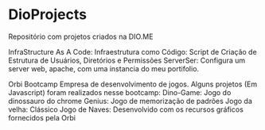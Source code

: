 # DioProjects
Repositório com projetos criados na DIO.ME

InfraStructure As A Code:
Infraestrutura como Código: Script de Criação de Estrutura de Usuários, Diretórios e Permissões
ServerSer: Configura um server web, apache, com uma instancia do meu portifolio.

Orbi Bootcamp
Empresa de desenvolvimento de jogos. Alguns projetos (Em Javascript) foram realizados nesse bootcamp:
Dino-Game: Jogo do dinossauro do chrome
Genius: Jogo de memorização de padrões
Jogo da velha: Clássico
Jogo de Naves: Desenvolvido com os recursos gráficos fornecidos pela Orbi